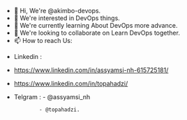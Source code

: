 - 👋 Hi, We're @akimbo-devops.
- 👀 We're interested in DevOps things.
- 🌱 We're currently learning About DevOps more advance.
- 💞️ We're looking to collaborate on Learn DevOps together.
- 📫 How to reach Us: 
* Linkedin  : 
* https://www.linkedin.com/in/assyamsi-nh-615725181/
* https://www.linkedin.com/in/topahadzi/
              
* Telgram   : - @assyamsi_nh
              
              - @topahadzi.

<!---
akimbo-devops/akimbo-devops is a ✨ special ✨ repository because its `README.md` (this file) appears on your GitHub profile.
You can click the Preview link to take a look at your changes.
--->
